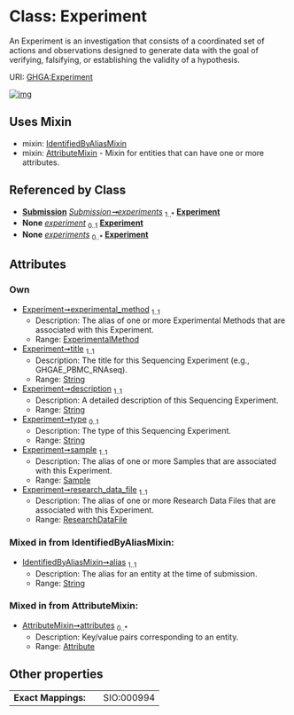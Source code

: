 
# Class: Experiment


An Experiment is an investigation that consists of a coordinated set of actions and observations designed to generate data with the goal of verifying, falsifying, or establishing the validity of a hypothesis.

URI: [GHGA:Experiment](https://w3id.org/GHGA/Experiment)


[![img](https://yuml.me/diagram/nofunky;dir:TB/class/[Submission],[Sample],[ResearchDataFile],[IdentifiedByAliasMixin],[ExperimentalMethod],[ResearchDataFile]<research_data_file%201..1-%20[Experiment&#124;title:string;description:string;type:string%20%3F;alias:string],[Sample]<sample%201..1-%20[Experiment],[ExperimentalMethod]<experimental_method%201..1-%20[Experiment],[Submission]++-%20experiments%201..*>[Experiment],[Submission]-%20experiments(i)%200..*>[Experiment],[Experiment]uses%20-.->[IdentifiedByAliasMixin],[Experiment]uses%20-.->[AttributeMixin],[AttributeMixin],[Attribute])](https://yuml.me/diagram/nofunky;dir:TB/class/[Submission],[Sample],[ResearchDataFile],[IdentifiedByAliasMixin],[ExperimentalMethod],[ResearchDataFile]<research_data_file%201..1-%20[Experiment&#124;title:string;description:string;type:string%20%3F;alias:string],[Sample]<sample%201..1-%20[Experiment],[ExperimentalMethod]<experimental_method%201..1-%20[Experiment],[Submission]++-%20experiments%201..*>[Experiment],[Submission]-%20experiments(i)%200..*>[Experiment],[Experiment]uses%20-.->[IdentifiedByAliasMixin],[Experiment]uses%20-.->[AttributeMixin],[AttributeMixin],[Attribute])

## Uses Mixin

 *  mixin: [IdentifiedByAliasMixin](IdentifiedByAliasMixin.md)
 *  mixin: [AttributeMixin](AttributeMixin.md) - Mixin for entities that can have one or more attributes.

## Referenced by Class

 *  **[Submission](Submission.md)** *[Submission➞experiments](Submission_experiments.md)*  <sub>1..\*</sub>  **[Experiment](Experiment.md)**
 *  **None** *[experiment](experiment.md)*  <sub>0..1</sub>  **[Experiment](Experiment.md)**
 *  **None** *[experiments](experiments.md)*  <sub>0..\*</sub>  **[Experiment](Experiment.md)**

## Attributes


### Own

 * [Experiment➞experimental_method](Experiment_experimental_method.md)  <sub>1..1</sub>
     * Description: The alias of one or more Experimental Methods that are associated with this Experiment.
     * Range: [ExperimentalMethod](ExperimentalMethod.md)
 * [Experiment➞title](Experiment_title.md)  <sub>1..1</sub>
     * Description: The title for this Sequencing Experiment (e.g., GHGAE_PBMC_RNAseq).
     * Range: [String](types/String.md)
 * [Experiment➞description](Experiment_description.md)  <sub>1..1</sub>
     * Description: A detailed description of this Sequencing Experiment.
     * Range: [String](types/String.md)
 * [Experiment➞type](Experiment_type.md)  <sub>0..1</sub>
     * Description: The type of this Sequencing Experiment.
     * Range: [String](types/String.md)
 * [Experiment➞sample](Experiment_sample.md)  <sub>1..1</sub>
     * Description: The alias of one or more Samples that are associated with this Experiment.
     * Range: [Sample](Sample.md)
 * [Experiment➞research_data_file](Experiment_research_data_file.md)  <sub>1..1</sub>
     * Description: The alias of one or more Research Data Files that are associated with this Experiment.
     * Range: [ResearchDataFile](ResearchDataFile.md)

### Mixed in from IdentifiedByAliasMixin:

 * [IdentifiedByAliasMixin➞alias](IdentifiedByAliasMixin_alias.md)  <sub>1..1</sub>
     * Description: The alias for an entity at the time of submission.
     * Range: [String](types/String.md)

### Mixed in from AttributeMixin:

 * [AttributeMixin➞attributes](AttributeMixin_attributes.md)  <sub>0..\*</sub>
     * Description: Key/value pairs corresponding to an entity.
     * Range: [Attribute](Attribute.md)

## Other properties

|  |  |  |
| --- | --- | --- |
| **Exact Mappings:** | | SIO:000994 |

